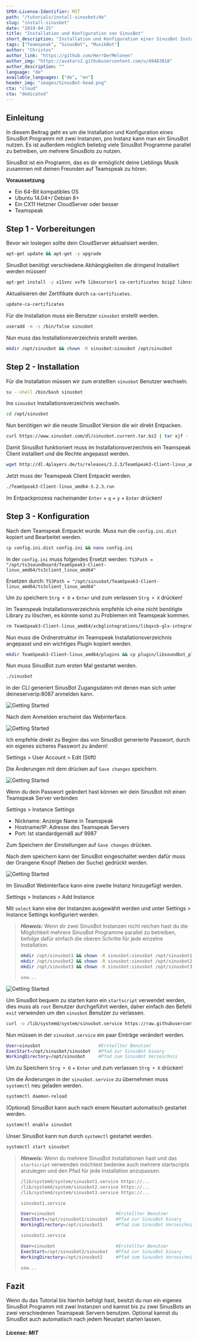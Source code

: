 ```yaml
---
SPDX-License-Identifier: MIT
path: "/tutorials/install-sinusbot/de"
slug: "install-sinusbot"
date: "2019-04-25"
title: "Installation und Konfiguration von SinusBot"
short_description: "Installation und Konfiguration einer SinusBot Instanz."
tags: ["Teamspeak", "SinusBot", "MusikBot"]
author: "Christos"
author_link: "https://github.com/HerrDerMelonen"
author_img: "https://avatars2.githubusercontent.com/u/49483818"
author_description: ""
language: "de"
available_languages: ["de", "en"]
header_img: "images/SinusBot-head.png"
cta: "cloud"
cta: "dedicated"
---
```


## Einleitung

In diesem Beitrag geht es um die Installation und Konfiguration eines SinusBot Programm mit zwei Instanzen, pro Instanz kann man ein SinusBot nutzen. Es ist außerdem möglich beliebig viele SinusBot Programme parallel zu betreiben, um mehrere SinusBots zu nutzen.

SinusBot ist ein Programm, das es dir ermöglicht deine Lieblings Musik zusammen mit deinen Freunden auf Teamspeak zu hören.

**Voraussetzung**

+ Ein 64-Bit kompatibles OS
+ Ubuntu 14.04+/ Debian 8+
+ Ein CX11 Hetzner CloudServer oder besser
+ Teamspeak

## Step 1 - Vorbereitungen

Bevor wir loslegen sollte dein CloudServer aktualisiert werden.

```bash
apt-get update && apt-get -y upgrade
```

SinusBot benötigt verschiedene Abhängigkeiten die dringend Installiert werden müssen!

```bash
apt-get install -y x11vnc xvfb libxcursor1 ca-certificates bzip2 libnss3 libegl1-mesa x11-xkb-utils libasound2 libglib2.0-0 libgl1 libnspr4 libfontconfig1 libxi6 libxcursor1 libxcomposite1 libasound2 libxtst6
```

Aktualisieren der Zertifikate durch `ca-certificates`.

```bash
update-ca-certificates
```

Für die Installation muss ein Benutzer `sinusbot` erstellt werden.

```bash
useradd -m -s /bin/false sinusbot
```

Nun muss das Installationsverzeichnis erstellt werden.

```bash
mkdir /opt/sinusbot && chown -R sinusbot:sinusbot /opt/sinusbot
```

## Step 2 - Installation

Für die Installation müssen wir zum erstellten `sinusbot` Benutzer wechseln.

```bash
su --shell /bin/bash sinusbot
```

Ins `sinusbot` Installationsverzeichnis wechseln.

```bash
cd /opt/sinusbot
```

Nun benötigen wir die neuste SinusBot Version die wir direkt Entpacken.

```bash
curl https://www.sinusbot.com/dl/sinusbot.current.tar.bz2 | tar xjf -
```

Damit SinusBot funktioniert muss im Installationsverzeichnis ein Teamspeak Client installiert und die Rechte angepasst werden.

```bash
wget http://dl.4players.de/ts/releases/3.2.3/TeamSpeak3-Client-linux_amd64-3.2.3.run && chmod 0755 TeamSpeak3-Client-linux_amd64-3.2.3.run
```

Jetzt muss der Teamspeak Client Entpackt werden.

```bash
./TeamSpeak3-Client-linux_amd64-3.2.3.run
```

Im Entpackprozess nacheinander `Enter` + `q` + `y` + `Enter` drücken!

## Step 3 - Konfiguration

Nach dem Teamspeak Entpackt wurde. Muss nun die `config.ini.dist` kopiert und Bearbeitet werden.

```bash
cp config.ini.dist config.ini && nano config.ini
```

In der `config.ini` muss folgendes Ersetzt werden: 
`TS3Path = "/opt/ts3soundboard/TeamSpeak3-Client-linux_amd64/ts3client_linux_amd64"`

Ersetzen durch:
`TS3Path = "/opt/sinusbot/TeamSpeak3-Client-linux_amd64/ts3client_linux_amd64"`

Um zu speichern `Strg + O` + `Enter` und zum verlassen  `Strg + X` drücken!

Im Teamspeak Installationsverzeichnis empfehle ich eine nicht benötigte Library zu löschen, es könnte sonst zu Problemen mit Teamspeak kommen.

```bash
rm TeamSpeak3-Client-linux_amd64/xcbglintegrations/libqxcb-glx-integration.so
```

Nun muss die Ordnerstruktur im Teamspeak Installationsverzeichnis angepasst und ein wichtiges Plugin kopiert werden.

```bash
mkdir TeamSpeak3-Client-linux_amd64/plugins && cp plugin/libsoundbot_plugin.so TeamSpeak3-Client-linux_amd64/plugins/ && chmod 755 sinusbot
```

Nun muss SinusBot zum ersten Mal gestartet werden.

```bash
./sinusbot
```

In der CLI generiert SinusBot Zugangsdaten mit denen man sich unter deineserverip:8087 anmelden kann.

![Getting Started](images/SinusBot-cli.png)

Nach dem Anmelden erscheint das Webinterface.

![Getting Started](images/SinusBot-webinterface.png)

Ich empfehle direkt zu Beginn das von SinusBot generierte Passwort, durch ein eigenes sicheres Passwort zu ändern!

Settings > User Account > Edit (Stift)

Die Änderungen mit dem drücken auf `Save changes` speichern.

![Getting Started](images/SinusBot-settings-pwreset.png)

Wenn du dein Passwort geändert hast können wir dein SinusBot mit einen Teamspeak Server verbinden

Settings > Instance Settings

+ Nickname: Anzeige Name in Teamspeak
+ Hostname/IP: Adresse des Teamspeak Servers
+ Port: Ist standardgemäß auf 9987

Zum Speichern der Einstellungen auf `Save changes` drücken.

Nach dem speichern kann der SinusBot eingeschaltet werden dafür muss der Orangene Knopf (Neben der Suche) gedrückt werden.

![Getting Started](images/SinusBot-settings.png)

Im SinusBot Webinterface kann eine zweite Instanz hinzugefügt werden.

Settings > Instances > Add Instance

Mit `select` kann eine der Instanzen ausgewählt werden und unter Settings > Instance Settings konfiguriert werden.

>***Hinweis:*** Wenn dir zwei SinusBot Instanzen nicht reichen hast du die Möglichkeit mehrere SinusBot Programme parallel zu betreiben, befolge dafür einfach die oberen Schritte für jede einzelne Installation.
>```bash
>mkdir /opt/sinusbot1 && chown -R sinusbot:sinusbot /opt/sinusbot1
>mkdir /opt/sinusbot2 && chown -R sinusbot:sinusbot /opt/sinusbot2
>mkdir /opt/sinusbot3 && chown -R sinusbot:sinusbot /opt/sinusbot3
>
>usw...
>```

![Getting Started](images/SinusBot-settings-instances.png)

Um SinusBot bequem zu starten kann ein `startscript` verwendet werden, dies muss als `root` Benutzer durchgeführt werden, daher einfach den Befehl ```exit``` verwenden um den `sinusbot` Benutzer zu verlassen.

```bash
curl -o /lib/systemd/system/sinusbot.service https://raw.githubusercontent.com/SinusBot/linux-startscript/master/sinusbot.service && nano /lib/systemd/system/sinusbot.service
```

Nun müssen in der `sinusbot.service` ein paar Einträge verändert werden.

```bash
User=sinusbot                      #Erstellter Benutzer
ExecStart=/opt/sinusbot/sinusbot   #Pfad zur SinusBot binary
WorkingDirectory=/opt/sinusbot     #Pfad zum SinusBot Verzeichnis
```

Um zu Speichern `Strg + O` + `Enter` und zum verlassen `Strg + X` drücken!

Um die Änderungen in der `sinusbot.service` zu übernehmen muss `systemctl` neu geladen werden.

```bash
systemctl daemon-reload
```

(Optional) SinusBot kann auch nach einem Neustart automatisch gestartet werden.

```bash
systemctl enable sinusbot
```

Unser SinusBot kann nun durch `systemctl` gestartet werden.

```bash
systemctl start sinusbot
```

> ***Hinweis:*** Wenn du mehrere SinusBot Installationen hast und das `startscript` verwenden möchtest bedenke auch mehrere startscripts anzulegen und den Pfad für jede Installation anzupassen.
>```bash
>/lib/systemd/system/sinusbot1.service https://...
>/lib/systemd/system/sinusbot2.service https://...
>/lib/systemd/system/sinusbot3.service https://...
>```
>```bash
>sinusbot1.service
>
>User=sinusbot                       #Erstellter Benutzer
>ExecStart=/opt/sinusbot1/sinusbot   #Pfad zur SinusBot binary
>WorkingDirectory=/opt/sinusbot1     #Pfad zum SinusBot Verzeichnis
>
>```
>```bash
>sinusbot2.service
>
>User=sinusbot                       #Erstellter Benutzer
>ExecStart=/opt/sinusbot2/sinusbot   #Pfad zur SinusBot binary
>WorkingDirectory=/opt/sinusbot2     #Pfad zum SinusBot Verzeichnis
>
>usw...
>```
>

## Fazit

Wenn du das Tutorial bis hierhin befolgt hast, besitzt du nun ein eigenes SinusBot Programm mit zwei Instanzen und kannst bis zu zwei SinusBots an zwei verschiedenen Teamspeak Servern benutzen. Optional kannst du SinusBot auch automatisch nach jedem Neustart starten lassen.

##### License: MIT

<!---

Contributors's Certificate of Origin

By making a contribution to this project, I certify that:

(a) The contribution was created in whole or in part by me and I have
    the right to submit it under the license indicated in the file; or

(b) The contribution is based upon previous work that, to the best of my
    knowledge, is covered under an appropriate license and I have the
    right under that license to submit that work with modifications,
    whether created in whole or in part by me, under the same license
    (unless I am permitted to submit under a different license), as
    indicated in the file; or

(c) The contribution was provided directly to me by some other person
    who certified (a), (b) or (c) and I have not modified it.

(d) I understand and agree that this project and the contribution are
    public and that a record of the contribution (including all personal
    information I submit with it, including my sign-off) is maintained
    indefinitely and may be redistributed consistent with this project
    or the license(s) involved.

Signed-off-by: c.akoutas@live.de

-->
